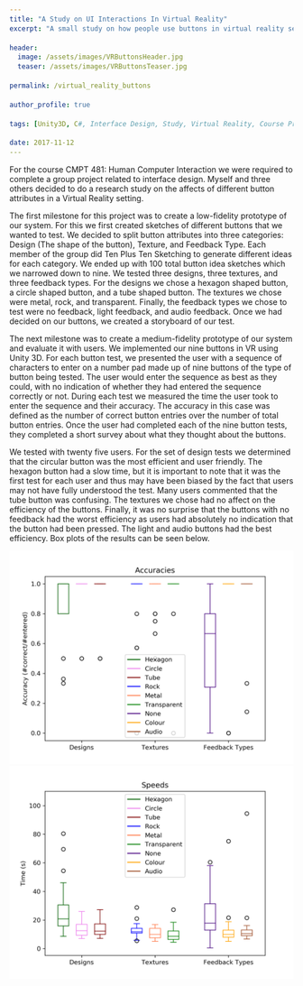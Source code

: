 ```yaml
---
title: "A Study on UI Interactions In Virtual Reality"
excerpt: "A small study on how people use buttons in virtual reality settings."

header:
  image: /assets/images/VRButtonsHeader.jpg
  teaser: /assets/images/VRButtonsTeaser.jpg

permalink: /virtual_reality_buttons

author_profile: true

tags: [Unity3D, C#, Interface Design, Study, Virtual Reality, Course Projects]

date: 2017-11-12
---
```


For the course CMPT 481: Human Computer Interaction we were required to complete a group project related to interface design. Myself and three others decided to do a research study on the affects of different button attributes in a Virtual Reality setting.

The first milestone for this project was to create a low-fidelity prototype of our system. For this we first created sketches of different buttons that we wanted to test. We decided to split button attributes into three categories: Design (The shape of the button), Texture, and Feedback Type. Each member of the group did Ten Plus Ten Sketching to generate different ideas for each category. We ended up with 100 total button idea sketches which we narrowed down to nine. We tested three designs, three textures, and three feedback types. For the designs we chose a hexagon shaped button, a circle shaped button, and a tube shaped button. The textures we chose were metal, rock, and transparent. Finally, the feedback types we chose to test were no feedback, light feedback, and audio feedback. Once we had decided on our buttons, we created a storyboard of our test.

The next milestone was to create a medium-fidelity prototype of our system and evaluate it with users. We implemented our nine buttons in VR using Unity 3D. For each button test, we presented the user with a sequence of characters to enter on a number pad made up of nine buttons of the type of button being tested. The user would enter the sequence as best as they could, with no indication of whether they had entered the sequence correctly or not. During each test we measured the time the user took to enter the sequence and their accuracy. The accuracy in this case was defined as the number of correct button entries over the number of total button entries. Once the user had completed each of the nine button tests, they completed a short survey about what they thought about the buttons.

We tested with twenty five users. For the set of design tests we determined that the circular button was the most efficient and user friendly. The hexagon button had a slow time, but it is important to note that it was the first test for each user and thus may have been biased by the fact that users may not have fully understood the test. Many users commented that the tube button was confusing. The textures we chose had no affect on the efficiency of the buttons. Finally, it was no surprise that the buttons with no feedback had the worst efficiency as users had absolutely no indication that the button had been pressed. The light and audio buttons had the best efficiency. Box plots of the results can be seen below.

![accuracies of the buttons](/assets/images/Accuracies_large_graph.png "Accuracies from the Study")
![speeds of the buttons](/assets/images/Speeds_large_graph.png "Speeds from the Study")

